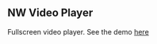 ## NW Video Player
Fullscreen video player. See the demo [here](http://htmlpreview.github.io/?https://github.com/cjsimon/nodewebkit/blob/master/videoplayer/index.html) 